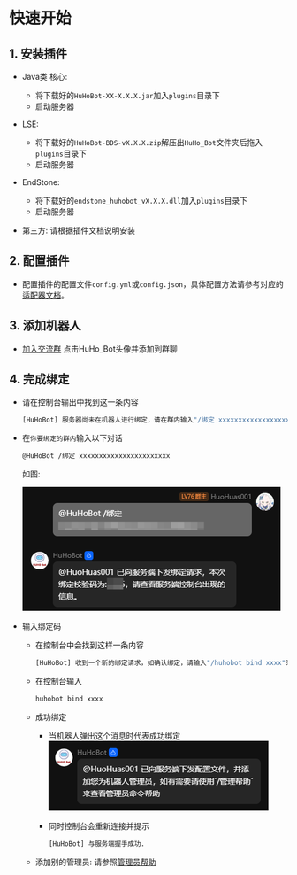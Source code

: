 # 快速开始

## 1. 安装插件
- Java类 核心:
    - 将下载好的`HuHoBot-XX-X.X.X.jar`加入`plugins`目录下
    - 启动服务器

- LSE:
    - 将下载好的`HuHoBot-BDS-vX.X.X.zip`解压出`HuHo_Bot`文件夹后拖入`plugins`目录下
    - 启动服务器

- EndStone:
    - 将下载好的`endstone_huhobot_vX.X.X.dll`加入`plugins`目录下
    - 启动服务器

- 第三方: 请根据插件文档说明安装

## 2. 配置插件
- 配置插件的配置文件`config.yml`或`config.json`，具体配置方法请参考对应的[适配器文档](../Adapter/index.md)。

## 3. 添加机器人
- [加入交流群](http://qm.qq.com/cgi-bin/qm/qr?_wv=1027&k=N6tVRxGR8sDwYHBx9YgAhkqRTp1gseyk&authKey=M7Fd3Op6nHjXjSXefBtHBPqIq2wtX8AfufZor9DrfRrJkhyS2rohkt7iuOSwbtn8&noverify=0&group_code=1005746321) 点击HuHo_Bot头像并添加到群聊

## 4. 完成绑定

- 请在控制台输出中找到这一条内容
    ```bash
    [HuHoBot] 服务器尚未在机器人进行绑定，请在群内输入"/绑定 xxxxxxxxxxxxxxxxxxxxxxx"
    ```

- 在`你要绑定的群内`输入以下对话
    ```bash
    @HuHoBot /绑定 xxxxxxxxxxxxxxxxxxxxxxx
    ```

    如图:

    ![BindExample](BindExample.png)

- 输入绑定码

    - 在控制台中会找到这样一条内容
        ```bash
        [HuHoBot] 收到一个新的绑定请求，如确认绑定，请输入"/huhobot bind xxxx"来进行确认
        ```
    
    - 在控制台输入
        ```bash
        huhobot bind xxxx
        ```

    - 成功绑定
        - 当机器人弹出这个消息时代表成功绑定
            ![BindSuccess](BindSuccess.png)

        - 同时控制台会重新连接并提示
            ```bash
            [HuHoBot] 与服务端握手成功.
            ```

    - 添加别的管理员: 请参照[管理员帮助](../AdminHelp/index.md)


